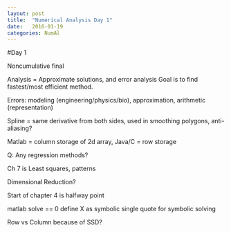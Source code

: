 ```yaml
---
layout: post
title:  "Numerical Analysis Day 1"
date:   2016-01-19
categories: NumAl
---
```

#Day 1

Noncumulative final

Analysis = Approximate solutions, and error analysis
Goal is to find fastest/most efficient method.

Errors: modeling (engineering/physics/bio), approximation, arithmetic (representation)

Spline = same derivative from both sides, used in smoothing polygons, anti-aliasing?

Matlab = column storage of 2d array, Java/C = row storage

Q: Any regression methods?

Ch 7 is Least squares, patterns

Dimensional Reduction?

Start of chapter 4 is halfway point

matlab solve == 0
define X as symbolic
single quote for symbolic solving

Row vs Column because of SSD?


